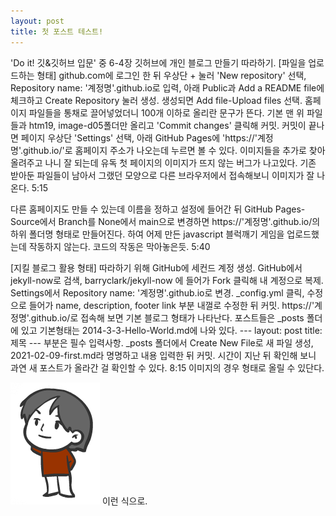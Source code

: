 ```yaml
---
layout: post
title: 첫 포스트 테스트!
---
```


'Do it! 깃&깃허브 입문' 중 6-4장 깃허브에 개인 블로그 만들기 따라하기. 
[파일을 업로드하는 형태]
github.com에 로그인 한 뒤 우상단 + 눌러 'New repository' 선택, Repository name: '계정명'.github.io로 입력, 아래 Public과 Add a README file에 체크하고 Create Repository 눌러 생성. 
생성되면 Add file-Upload files 선택. 홈페이지 파일들을 통채로 끌어넣었더니 100개 이하로 올리란 문구가 뜬다. 
기본 맨 위 파일들과 htm19, image-d05폴더만 올리고 'Commit changes' 클릭해 커밋. 
커밋이 끝나면 페이지 우상단 'Settings' 선택, 아래 GitHub Pages에 'https://'계정명'.github.io/'로 홈페이지 주소가 나오는데 누르면 볼 수 있다. 
이미지들을 추가로 찾아 올려주고 나니 잘 되는데 유독 첫 페이지의 이미지가 뜨지 않는 버그가 나고있다. 
기존 받아둔 파일들이 남아서 그랬던 모양으로 다른 브라우저에서 접속해보니 이미지가 잘 나온다. 5:15

다른 홈페이지도 만들 수 있는데 이름을 정하고 설정에 들어간 뒤 GitHub Pages-Source에서 Branch를 None에서 main으로 변경하면 https://'계정명'.github.io/의 하위 폴더명 형태로 만들어진다. 
하여 어제 만든 javascript 블럭깨기 게임을 업로드했는데 작동하지 않는다. 코드의 작동은 막아놓은듯. 5:40

[지킬 블로그 활용 형태]
따라하기 위해 GitHub에 세컨드 계정 생성.
GitHub에서 jekyll-now로 검색, barryclark/jekyll-now 에 들어가 Fork 클릭해 내 계정으로 복제. 
Settings에서 Repository name: '계정명'.github.io로 변경. 
_config.yml 클릭, 수정으로 들어가 name, description, footer link 부분 내껄로 수정한 뒤 커밋. 
https://'계정명'.github.io/로 접속해 보면 기본 블로그 형태가 나타난다. 
포스트들은 _posts 폴더에 있고 기본형태는 2014-3-3-Hello-World.md에 나와 있다. 
--- layout: post title: 제목 --- 부분은 필수 입력사항. 
_posts 폴더에서 Create New File로 새 파일 생성, 2021-02-09-first.md라 명명하고 내용 입력한 뒤 커밋. 
시간이 지난 뒤 확인해 보니 과연 새 포스트가 올라간 걸 확인할 수 있다. 8:15
이미지의 경우 <!--'![대체텍스트](/images/파일명)'--> 형태로 올릴 수 있단다.

![그림 테스트](/images/boy1.png)
이런 식으로.
